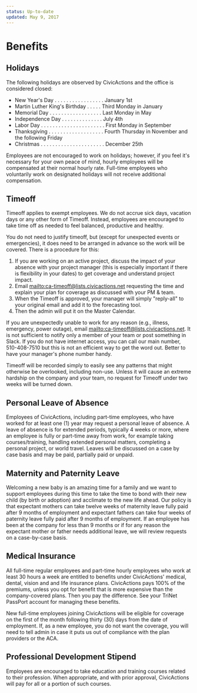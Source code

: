 ```yaml
---
status: Up-to-date
updated: May 9, 2017
---
```


# Benefits

## <a name="holidays"></a>Holidays

The following holidays are observed by CivicActions and the office is considered closed:

* New Year's Day . . . . . . . . . . . . . . . . . January 1st
* Martin Luther King's Birthday . . . . . Third Monday in January
* Memorial Day . . . . . . . . . . . . . . . . . . Last Monday in May
* Independence Day . . . . . . . . . . . . . . July 4th
* Labor Day . . . . . . . . . . . . . . . . . . . . . . First Monday in September
* Thanksgiving . . . . . . . . . . . . . . . . . . . Fourth Thursday in November and the following Friday
* Christmas . . . . . . . . . . . . . . . . . . . . . . December 25th

Employees are not encouraged to work on holidays; however, if you feel it's necessary for your own peace of mind, hourly employees will be compensated at their normal hourly rate. Full-time employees who voluntarily work on designated holidays will not receive additional compensation.

## <a name="pto"></a>Timeoff

Timeoff applies to exempt employees. We do not accrue sick days, vacation days or any other form of Timeoff. Instead, employees are encouraged to take time off as needed to feel balanced, productive and healthy.

You do not need to justify timeoff, but (except for unexpected events or emergencies), it does need to be arranged in advance so the work will be covered. There is a procedure for this:

1. If you are working on an active project, discuss the impact of your absence with your project manager (this is especially important if there is flexibility in your dates) to get coverage and understand project impact.
2. Email <mailto:ca-timeoff@lists.civicactions.net> requesting the time and explain your plan for coverage as discussed with your PM & team.
3. When the Timeoff is approved, your manager will simply "reply-all" to your original email and add it to the forecasting tool.
4. Then the admin will put it on the Master Calendar.

If you are unexpectedly unable to work for any reason (e.g., illness, emergency, power outage), email <mailto:ca-timeoff@lists.civicactions.net>. It is not sufficient to notify only a member of your team or post something in Slack. If you do not have internet access, you can call our main number, 510-408-7510 but this is not an efficient way to get the word out. Better to have your manager's phone number handy.

Timeoff will be recorded simply to easily see any patterns that might otherwise be overlooked, including non-use. Unless it will cause an extreme hardship on the company and your team, no request for Timeoff under two weeks will be turned down.

## Personal Leave of Absence

Employees of CivicActions, including part-time employees, who have worked for at least one (1) year may request a personal leave of absence. A leave of absence is for extended periods, typically 4 weeks or more, where an employee is fully or part-time away from work, for example taking courses/training, handling extended personal matters, completing a personal project, or world travel. Leaves will be discussed on a case by case basis and may be paid, partially paid or unpaid.

## Maternity and Paternity Leave

Welcoming a new baby is an amazing time for a family and we want to support employees during this time to take the time to bond with their new child (by birth or adoption) and acclimate to the new life ahead. Our policy is that expectant mothers can take twelve weeks of maternity leave fully paid after 9 months of employment and expectant fathers can take four weeks of paternity leave fully paid after 9 months of employment. If an employee has been at the company for less than 9 months or if for any reason the expectant mother or father needs additional leave, we will review requests on a case-by-case basis.

## Medical Insurance

All full-time regular employees and part-time hourly employees who work at least 30 hours a week are entitled to benefits under CivicActions' medical, dental, vision and and life insurance plans. CivicActions pays 100% of the premiums, unless you opt for benefit that is more expensive than the company-covered plans. Then you pay the difference. See your TriNet PassPort account for managing these benefits.

New full-time employees joining CivicActions will be eligible for coverage on the first of the month following thirty (30) days from the date of employment. If, as a new employee, you do not want the coverage, you will need to tell admin in case it puts us out of compliance with the plan providers or the ACA.

## Professional Development Stipend

Employees are encouraged to take education and training courses related to their profession. When appropriate, and with prior approval, CivicActions will pay for all or a portion of such courses.
